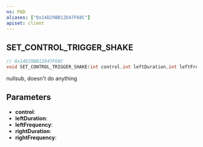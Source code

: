 ```yaml
---
ns: PAD
aliases: ["0x14D29BB12D47F68C"]
apiset: client
---
```

## SET_CONTROL_TRIGGER_SHAKE

```c
// 0x14D29BB12D47F68C
void SET_CONTROL_TRIGGER_SHAKE(int control,int leftDuration,int leftFrequency,int rightDuration,int rightFrequency);
```

nullsub, doesn't do anything

## Parameters
* **control**:
* **leftDuration**:
* **leftFrequency**:
* **rightDuration**:
* **rightFrequency**: